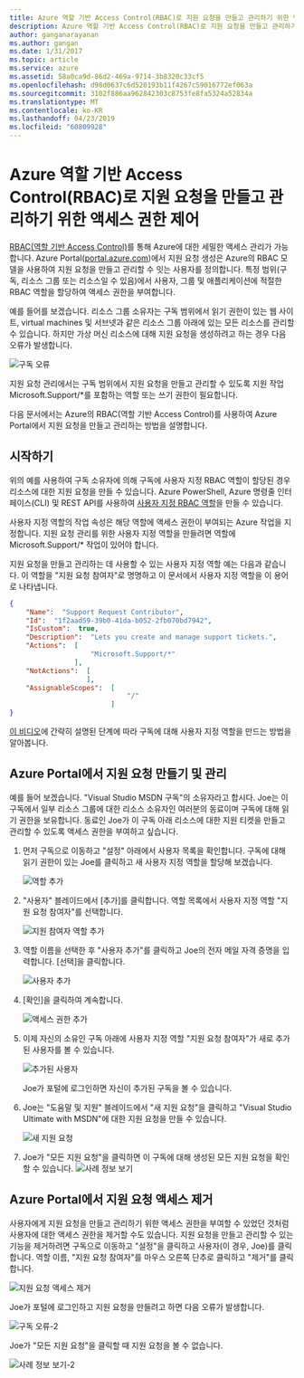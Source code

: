 ```yaml
---
title: Azure 역할 기반 Access Control(RBAC)로 지원 요청을 만들고 관리하기 위한 액세스 권한 제어 | Microsoft Docs
description: Azure 역할 기반 Access Control(RBAC)로 지원 요청을 만들고 관리하기 위한 액세스 권한 제어
author: ganganarayanan
ms.author: gangan
ms.date: 1/31/2017
ms.topic: article
ms.service: azure
ms.assetid: 58a0ca9d-86d2-469a-9714-3b8320c33cf5
ms.openlocfilehash: d98d0637c6d520193b11f4267c59016772ef063a
ms.sourcegitcommit: 3102f886aa962842303c8753fe8fa5324a52834a
ms.translationtype: MT
ms.contentlocale: ko-KR
ms.lasthandoff: 04/23/2019
ms.locfileid: "60809928"
---
```

# <a name="azure-role-based-access-control-rbac-to-control-access-rights-to-create-and-manage-support-requests"></a>Azure 역할 기반 Access Control(RBAC)로 지원 요청을 만들고 관리하기 위한 액세스 권한 제어

[RBAC(역할 기반 Access Control)](https://docs.microsoft.com/azure/role-based-access-control/overview)를 통해 Azure에 대한 세밀한 액세스 관리가 가능합니다.
Azure Portal([portal.azure.com](https://portal.azure.com))에서 지원 요청 생성은 Azure의 RBAC 모델을 사용하여 지원 요청을 만들고 관리할 수 잇는 사용자를 정의합니다.
특정 범위(구독, 리소스 그룹 또는 리소스일 수 있음)에서 사용자, 그룹 및 애플리케이션에 적절한 RBAC 역할을 할당하여 액세스 권한을 부여합니다.

예를 들어를 보겠습니다. 리소스 그룹 소유자는 구독 범위에서 읽기 권한이 있는 웹 사이트, virtual machines 및 서브넷과 같은 리소스 그룹 아래에 있는 모든 리소스를 관리할 수 있습니다.
하지만 가상 머신 리소스에 대해 지원 요청을 생성하려고 하는 경우 다음 오류가 발생합니다.

![구독 오류](./media/create-manage-support-requests-using-access-control/subscription-error.png)

지원 요청 관리에서는 구독 범위에서 지원 요청을 만들고 관리할 수 있도록 지원 작업 Microsoft.Support/*를 포함하는 역할 또는 쓰기 권한이 필요합니다.

다음 문서에서는 Azure의 RBAC(역할 기반 Access Control)를 사용하여 Azure Portal에서 지원 요청을 만들고 관리하는 방법을 설명합니다.

## <a name="getting-started"></a>시작하기

위의 예를 사용하여 구독 소유자에 의해 구독에 사용자 지정 RBAC 역할이 할당된 경우 리소스에 대한 지원 요청을 만들 수 있습니다.
Azure PowerShell, Azure 명령줄 인터페이스(CLI) 및 REST API를 사용하여 [사용자 지정 RBAC 역할](https://azure.microsoft.com/documentation/articles/role-based-access-control-custom-roles/)을 만들 수 있습니다.

사용자 지정 역할의 작업 속성은 해당 역할에 액세스 권한이 부여되는 Azure 작업을 지정합니다.
지원 요청 관리를 위한 사용자 지정 역할을 만들려면 역할에 Microsoft.Support/* 작업이 있어야 합니다.

지원 요청을 만들고 관리하는 데 사용할 수 있는 사용자 지정 역할 예는 다음과 같습니다.
이 역할을 "지원 요청 참여자"로 명명하고 이 문서에서 사용자 지정 역할을 이 용어로 나타냅니다.

``` Json
{
    "Name":  "Support Request Contributor",
    "Id":  "1f2aad59-39b0-41da-b052-2fb070bd7942",
    "IsCustom":  true,
    "Description":  "Lets you create and manage support tickets.",
    "Actions":  [
                    "Microsoft.Support/*"
                ],
    "NotActions":  [
                   ],
    "AssignableScopes":  [
                             "/"
                         ]
}
```

[이 비디오](https://www.youtube.com/watch?v=-PaBaDmfwKI)에 간략히 설명된 단계에 따라 구독에 대해 사용자 지정 역할을 만드는 방법을 알아봅니다.

## <a name="create-and-manage-support-requests-in-the-azure-portal"></a>Azure Portal에서 지원 요청 만들기 및 관리

예를 들어 보겠습니다. "Visual Studio MSDN 구독"의 소유자라고 합시다.
Joe는 이 구독에서 일부 리소스 그룹에 대한 리소스 소유자인 여러분의 동료이며 구독에 대해 읽기 권한을 보유합니다.
동료인 Joe가 이 구독 아래 리소스에 대한 지원 티켓을 만들고 관리할 수 있도록 액세스 권한을 부여하고 싶습니다.

1. 먼저 구독으로 이동하고 "설정" 아래에서 사용자 목록을 확인합니다. 구독에 대해 읽기 권한이 있는 Joe를 클릭하고 새 사용자 지정 역할을 할당해 보겠습니다.

    ![역할 추가](./media/create-manage-support-requests-using-access-control/add-role.png)

2. "사용자" 블레이드에서 [추가]를 클릭합니다. 역할 목록에서 사용자 지정 역할 "지원 요청 참여자"를 선택합니다.

    ![지원 참여자 역할 추가](./media/create-manage-support-requests-using-access-control/add-support-contributor-role.png)

3. 역할 이름을 선택한 후 "사용자 추가"를 클릭하고 Joe의 전자 메일 자격 증명을 입력합니다. [선택]을 클릭합니다.

    ![사용자 추가](./media/create-manage-support-requests-using-access-control/add-users.png)

4. [확인]을 클릭하여 계속합니다.

    ![액세스 권한 추가](./media/create-manage-support-requests-using-access-control/add-access.png)

5. 이제 자신의 소유인 구독 아래에 사용자 지정 역할 "지원 요청 참여자"가 새로 추가된 사용자를 볼 수 있습니다.

    ![추가된 사용자](./media/create-manage-support-requests-using-access-control/user-added.png)

    Joe가 포털에 로그인하면 자신이 추가된 구독을 볼 수 있습니다.

7. Joe는 "도움말 및 지원" 블레이드에서 "새 지원 요청"을 클릭하고 "Visual Studio Ultimate with MSDN"에 대한 지원 요청을 만들 수 있습니다.

    ![새 지원 요청](./media/create-manage-support-requests-using-access-control/new-support-request.png)

8. Joe가 "모든 지원 요청"을 클릭하면 이 구독에 대해 생성된 모든 지원 요청을 확인할 수 있습니다. ![사례 정보 보기](./media/create-manage-support-requests-using-access-control/case-details-view.png)

## <a name="remove-support-request-access-in-the-azure-portal"></a>Azure Portal에서 지원 요청 액세스 제거

사용자에게 지원 요청을 만들고 관리하기 위한 액세스 권한을 부여할 수 있었던 것처럼 사용자에 대한 액세스 권한을 제거할 수도 있습니다.
지원 요청을 만들고 관리할 수 있는 기능을 제거하려면 구독으로 이동하고 "설정"을 클릭하고 사용자(이 경우, Joe)를 클릭합니다.
역할 이름, "지원 요청 참여자"를 마우스 오른쪽 단추로 클릭하고 "제거"를 클릭합니다.

![지원 요청 액세스 제거](./media/create-manage-support-requests-using-access-control/remove-support-request-access.png)

Joe가 포털에 로그인하고 지원 요청을 만들려고 하면 다음 오류가 발생합니다.

![구독 오류-2](./media/create-manage-support-requests-using-access-control/subscription-error-2.png)

Joe가 "모든 지원 요청"을 클릭할 때 지원 요청을 볼 수 없습니다.

![사례 정보 보기-2](./media/create-manage-support-requests-using-access-control/case-details-view-2.png)
